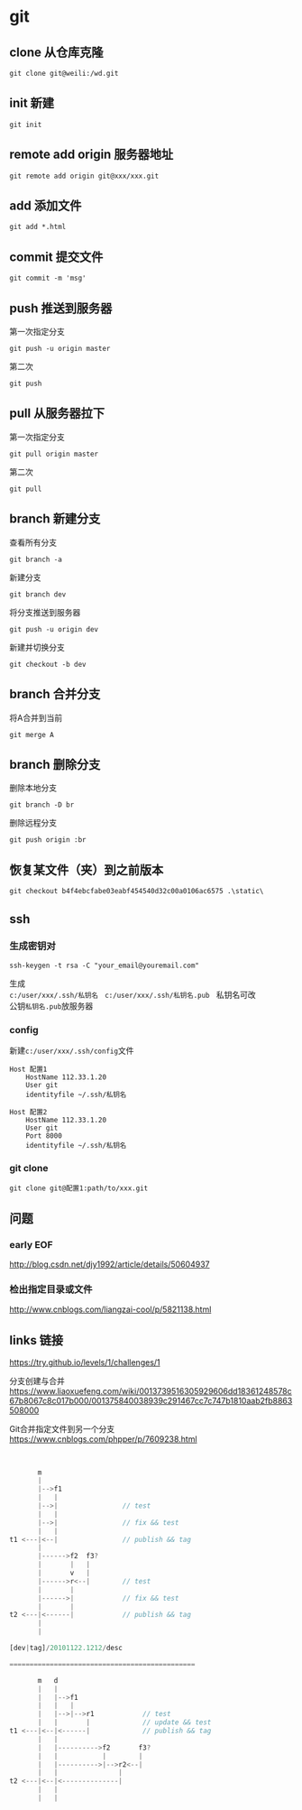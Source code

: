 # git

## clone 从仓库克隆
```
git clone git@weili:/wd.git
```

## init 新建
```
git init
```

## remote add origin 服务器地址
```
git remote add origin git@xxx/xxx.git
```

## add 添加文件
```
git add *.html
```

## commit 提交文件
```
git commit -m 'msg'
```

## push 推送到服务器
第一次指定分支
```
git push -u origin master
```
第二次
```
git push
```

## pull 从服务器拉下
第一次指定分支
```
git pull origin master
```
第二次
```
git pull
```

## branch 新建分支
查看所有分支
```
git branch -a
```
新建分支
```
git branch dev
```
将分支推送到服务器
```
git push -u origin dev
```
新建并切换分支
```
git checkout -b dev
```

## branch 合并分支
将A合并到当前
```
git merge A
```

## branch 删除分支
删除本地分支
```
git branch -D br
```
删除远程分支
```
git push origin :br
```


## 恢复某文件（夹）到之前版本
```
git checkout b4f4ebcfabe03eabf454540d32c00a0106ac6575 .\static\
```


## ssh
### 生成密钥对
```
ssh-keygen -t rsa -C "your_email@youremail.com"
```
生成  
`c:/user/xxx/.ssh/私钥名`  
`c:/user/xxx/.ssh/私钥名.pub`  
私钥名可改  
公钥`私钥名.pub`放服务器

### config
新建`c:/user/xxx/.ssh/config`文件
```
Host 配置1
    HostName 112.33.1.20
    User git
    identityfile ~/.ssh/私钥名
    
Host 配置2
    HostName 112.33.1.20
    User git
    Port 8000
    identityfile ~/.ssh/私钥名
```

### git clone
```
git clone git@配置1:path/to/xxx.git
```

## 问题
### early EOF
http://blog.csdn.net/djy1992/article/details/50604937

### 检出指定目录或文件
http://www.cnblogs.com/liangzai-cool/p/5821138.html

## links 链接
https://try.github.io/levels/1/challenges/1

分支创建与合并
https://www.liaoxuefeng.com/wiki/0013739516305929606dd18361248578c67b8067c8c017b000/001375840038939c291467cc7c747b1810aab2fb8863508000

Git合并指定文件到另一个分支
https://www.cnblogs.com/phpper/p/7609238.html



##
```javascript

       m                    
       |                    
       |-->f1               
       |   |                
       |-->|                // test
       |   |                
       |-->|                // fix && test
       |   |                
t1 <---|<--|                // publish && tag
       |                    
       |------>f2  f3?      
       |       |   |        
       |       v   |        
       |------>r<--|        // test
       |       |            
       |------>|            // fix && test
       |       |            
t2 <---|<------|            // publish && tag
       |                    
       |                    

[dev|tag]/20101122.1212/desc

==============================================

       m   d                     
       |   |                     
       |   |-->f1                
       |   |   |                 
       |   |-->|-->r1            // test
       |   |       |             // update && test
t1 <---|<--|<------|             // publish && tag
       |   |                     
       |   |---------->f2       f3?
       |   |           |        |
       |   |---------->|-->r2<--|
       |   |               |     
t2 <---|<--|<--------------|     
       |   |                     
       |   |                     


```
